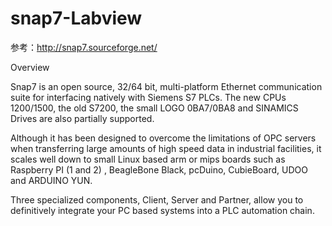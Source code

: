 # snap7-Labview

参考：http://snap7.sourceforge.net/

Overview
 
Snap7 is an open source, 32/64 bit, multi-platform Ethernet communication suite for interfacing natively with Siemens S7 PLCs. The new CPUs 1200/1500, the old S7200, the small LOGO 0BA7/0BA8 and SINAMICS Drives are also partially supported.

Although it has been designed to overcome the limitations of OPC servers when transferring large amounts of high speed data in industrial facilities, it scales well down to small Linux based arm or mips boards such as Raspberry PI (1 and 2) , BeagleBone Black, pcDuino, CubieBoard, UDOO and ARDUINO YUN.

Three specialized components, Client, Server and Partner, allow you to definitively integrate your PC based systems into a PLC automation chain.
